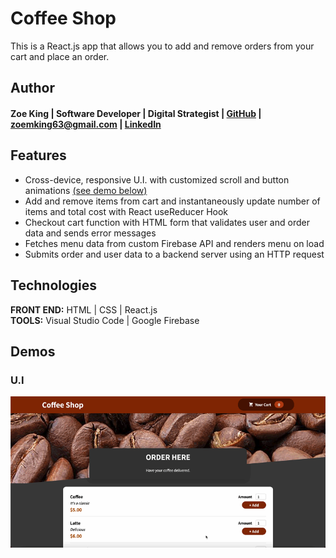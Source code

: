 # Coffee Shop 
This is a React.js app that allows you to add and remove orders from your cart and place an order.  

## Author
#### Zoe King | Software Developer | Digital Strategist | [GitHub](https://github.com/zking63) | <zoemking63@gmail.com> | [LinkedIn](https://www.linkedin.com/in/zoe-king-9a730b12b/)

## Features
* Cross-device, responsive U.I. with customized scroll and button animations [(see demo below)](#U.I)
* Add and remove items from cart and instantaneously update number of items and total cost with React useReducer Hook 
* Checkout cart function with HTML form that validates user and order data and sends error messages
* Fetches menu data from custom Firebase API and renders menu on load
* Submits order and user data to a backend server using an HTTP request

## Technologies
**FRONT END:** HTML | CSS | React.js  
**TOOLS:** Visual Studio Code | Google Firebase 

## Demos
### U.I
![U.I](/src/assets/coffeeshop.gif)
